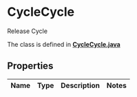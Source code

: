 

# CycleCycle

Release Cycle

The class is defined in **[CycleCycle.java](../../src/main/java/org/openapitools/model/CycleCycle.java)**

## Properties

Name | Type | Description | Notes
------------ | ------------- | ------------- | -------------


